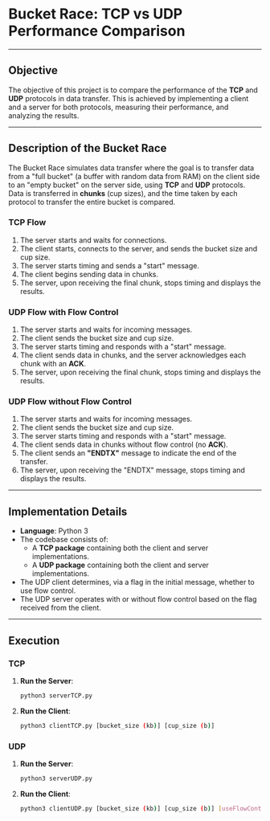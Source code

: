 # Bucket Race: TCP vs UDP Performance Comparison  

---

## Objective  
The objective of this project is to compare the performance of the **TCP** and **UDP** protocols in data transfer. This is achieved by implementing a client and a server for both protocols, measuring their performance, and analyzing the results.

---

## Description of the Bucket Race  
The Bucket Race simulates data transfer where the goal is to transfer data from a "full bucket" (a buffer with random data from RAM) on the client side to an "empty bucket" on the server side, using **TCP** and **UDP** protocols. Data is transferred in **chunks** (cup sizes), and the time taken by each protocol to transfer the entire bucket is compared.

### TCP Flow  
1. The server starts and waits for connections.  
2. The client starts, connects to the server, and sends the bucket size and cup size.  
3. The server starts timing and sends a "start" message.  
4. The client begins sending data in chunks.  
5. The server, upon receiving the final chunk, stops timing and displays the results.  

### UDP Flow with Flow Control  
1. The server starts and waits for incoming messages.  
2. The client sends the bucket size and cup size.  
3. The server starts timing and responds with a "start" message.  
4. The client sends data in chunks, and the server acknowledges each chunk with an **ACK**.  
5. The server, upon receiving the final chunk, stops timing and displays the results.  

### UDP Flow without Flow Control  
1. The server starts and waits for incoming messages.  
2. The client sends the bucket size and cup size.  
3. The server starts timing and responds with a "start" message.  
4. The client sends data in chunks without flow control (no **ACK**).  
5. The client sends an **"ENDTX"** message to indicate the end of the transfer.  
6. The server, upon receiving the "ENDTX" message, stops timing and displays the results.  

---

## Implementation Details  
- **Language**: Python 3  
- The codebase consists of:  
  - A **TCP package** containing both the client and server implementations.  
  - A **UDP package** containing both the client and server implementations.  
- The UDP client determines, via a flag in the initial message, whether to use flow control.  
- The UDP server operates with or without flow control based on the flag received from the client.  

---

## Execution  

### TCP  
1. **Run the Server**:  
   ```bash  
   python3 serverTCP.py
   ```

2. **Run the Client**:  
   ```bash  
   python3 clientTCP.py [bucket_size (kb)] [cup_size (b)]  
   ```
   
### UDP
1. **Run the Server**:  
   ```bash  
   python3 serverUDP.py
   ```

2. **Run the Client**:  
   ```bash  
   python3 clientUDP.py [bucket_size (kb)] [cup_size (b)] [useFlowControl]
   ```
